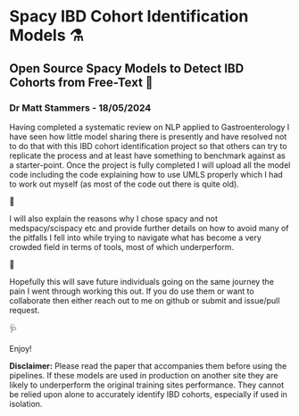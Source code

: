 # Spacy IBD Cohort Identification Models ⚗

## Open Source Spacy Models to Detect IBD Cohorts from Free-Text 🧨

### Dr Matt Stammers - 18/05/2024

Having completed a systematic review on NLP applied to Gastroenterology I have seen how little model sharing there is presently and have resolved not to do that with this IBD cohort identification project so that others can try to replicate the process and at least have something to benchmark against as a starter-point. Once the project is fully completed I will upload all the model code including the code explaining how to use UMLS properly which I had to work out myself (as most of the code out there is quite old). 

🔬

I will also explain the reasons why I chose spacy and not medspacy/scispacy etc and provide further details on how to avoid many of the pitfalls I fell into while trying to navigate what has become a very crowded field in terms of tools, most of which underperform.

🧪

Hopefully this will save future individuals going on the same journey the pain I went through working this out. If you do use them or want to collaborate then either reach out to me on github or submit and issue/pull request. 

🩺

Enjoy!

**Disclaimer:** Please read the paper that accompanies them before using the pipelines. If these models are used in production on another site they are likely to underperform the original training sites performance. They cannot be relied upon alone to accurately identify IBD cohorts, especially if used in isolation.
